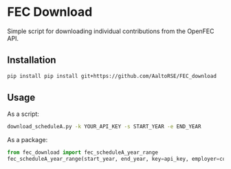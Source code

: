# FEC Download

Simple script for downloading individual contributions from the OpenFEC API.

## Installation

```bash
pip install pip install git+https://github.com/AaltoRSE/FEC_download
```

## Usage

As a script:
```bash
download_scheduleA.py -k YOUR_API_KEY -s START_YEAR -e END_YEAR
```

As a package:
```python
from fec_download import fec_scheduleA_year_range
fec_scheduleA_year_range(start_year, end_year, key=api_key, employer=company)
```
